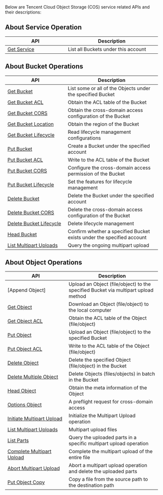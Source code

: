 Below are Tencent Cloud Object Storage (COS) service related APIs and their descriptions:

## About Service Operation
<style rel="stylesheet">
table th:nth-of-type(1) {
width: 350px;	
}
table th:nth-of-type(2) {
width:550px;	
}
</style>

| API | Description |
|---------|---------|
| [Get Service](https://cloud.tencent.com/document/product/436/8291) | List all Buckets under this account | 

## About Bucket Operations

| API | Description |
|---------|---------|
| [Get Bucket](https://cloud.tencent.com/document/product/436/7734) | List some or all of the Objects under the specified Bucket | 
| [Get Bucket ACL](https://cloud.tencent.com/document/product/436/7733) | Obtain the ACL table of the Bucket | 
| [Get Bucket CORS](https://cloud.tencent.com/document/product/436/8274) | Obtain the cross-domain access configuration of the Bucket | 
| [Get Bucket Location](https://cloud.tencent.com/document/product/436/8275) | Obtain the region of the Bucket | 
| [Get Bucket Lifecycle](https://cloud.tencent.com/document/product/436/8278) | Read lifecycle management configurations | 
| [Put Bucket](https://cloud.tencent.com/document/product/436/7738) | Create a Bucket under the specified account | 
| [Put Bucket ACL ](https://cloud.tencent.com/document/product/436/7737)| Write to the ACL table of the Bucket | 
| [Put Bucket CORS](https://cloud.tencent.com/document/product/436/8279) | Configure the cross-domain access permission of the Bucket | 
| [Put Bucket Lifecycle](https://cloud.tencent.com/document/product/436/8280) | Set the features for lifecycle management | 
| [Delete Bucket](https://cloud.tencent.com/document/product/436/7732) | Delete the Bucket under the specified account | 
| [Delete Bucket CORS](https://cloud.tencent.com/document/product/436/8283) | Delete the cross-domain access configuration of the Bucket | 
| [Delete Bucket Lifecycle](https://cloud.tencent.com/document/product/436/8284) | Delete lifecycle management |
| [Head Bucket](https://cloud.tencent.com/document/product/436/7735) | Confirm whether a specified Bucket exists under the specified account | 
| [List Multipart Uploads](https://cloud.tencent.com/document/product/436/7736) | Query the ongoing multipart upload | 

## About Object Operations

| API | Description |
|---------|---------|
| [Append Object] | Upload an Object (file/object) to the specified Bucket via multipart upload method | 
| [Get Object](https://cloud.tencent.com/document/product/436/7753) | Download an Object (file/object) to the local computer | 
| [Get Object ACL](https://cloud.tencent.com/document/product/436/7744) | Obtain the ACL table of the Object (file/object) | 
| [Put Object](https://cloud.tencent.com/document/product/436/7749) | Upload an Object (file/object) to the specified Bucket | 
| [Put Object ACL](https://cloud.tencent.com/document/product/436/7748) | Write to the ACL table of the Object (file/object) | 
| [Delete Object](https://cloud.tencent.com/document/product/436/7743) | Delete the specified Object (file/object) in the Bucket | 
| [Delete Multiple Object](https://cloud.tencent.com/document/product/436/8289) | Delete Objects (files/objects) in batch in the Bucket | 
| [Head Object](https://cloud.tencent.com/document/product/436/7745) | Obtain the meta information of the Object | 
| [Options Object](https://cloud.tencent.com/document/product/436/8288) | A preflight request for cross-domain access | 
| [Initiate Multipart Upload](https://cloud.tencent.com/document/product/436/7746) | Initialize the Multipart Upload operation | 
| [List Multipart Uploads](https://cloud.tencent.com/document/product/436/7750) | Multipart upload files | 
| [List Parts](https://cloud.tencent.com/document/product/436/7747) | Query the uploaded parts in a specific multipart upload operation | 
| [Complete Multipart Upload](https://cloud.tencent.com/document/product/436/7742) | Complete the multipart upload of the entire file | 
| [Abort Multipart Upload](https://cloud.tencent.com/document/product/436/7740) | Abort a multipart upload operation and delete the uploaded parts | 
| [Put Object Copy](https://cloud.tencent.com/document/product/436/10881) | Copy a file from the source path to the destination path | 



